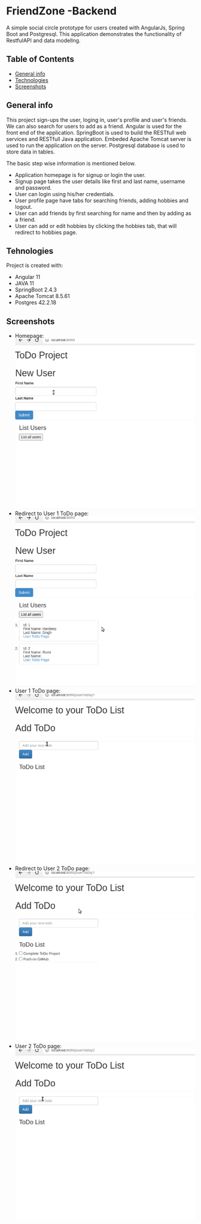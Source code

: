 # FriendZone -Backend
A simple social circle prototype for users created with AngularJs, Spring Boot and Postgresql. This application demonstrates the functionality of RestfulAPI and data modellng.

## Table of Contents
* [General info](#general-info)
* [Technologies](#technologies)
* [Screenshots](#screenshots)


## General info
This project sign-ups the user, loging in, user's profile and user's friends. We can also search for users to add as a friend. 
Angular is used for the front end of the application. SpringBoot is used to build the RESTfull web services and RESTfull Java application. Embeded Apache Tomcat server is used to run the application on the server. Postgresql database is used to store data in tables.

The basic step wise information is mentioned below.
* Application homepage is for signup or login the user. 
* Signup page takes the user details like first and last name, username and password.
* User can login using his/her credentials.
* User profile page have tabs for searching friends, adding hobbies and logout.
* User can add friends by first searching for name and then by adding as a friend.
* User can add or edit hobbies by clicking the hobbies tab, that will redirect to hobbies page.

## Tehnologies
Project is created with:
* Angular 11
* JAVA 11
* SpringBoot 2.4.3
* Apache Tomcat 8.5.61
* Postgres 42.2.18

## Screenshots
* Homepage: ![alt-text](https://github.com/hardeep85singh/ToDo/blob/main/screenshots/AddUsers.gif)
* Redirect to User 1 ToDo page: ![alt-text](https://github.com/hardeep85singh/ToDo/blob/main/screenshots/RedirectToUserToDoPage.gif)
* User 1 ToDo page: ![alt-text](https://github.com/hardeep85singh/ToDo/blob/main/screenshots/User1ToDoPage.gif) 
* Redirect to User 2 ToDo page: ![alt-text](https://github.com/hardeep85singh/ToDo/blob/main/screenshots/RedirectToUser2ToDoPage.gif)
* User 2 ToDo page: ![alt-text](https://github.com/hardeep85singh/ToDo/blob/main/screenshots/User2ToDoPage.gif)


